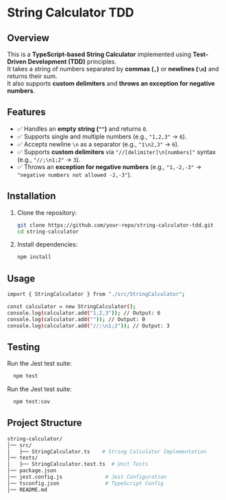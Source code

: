 # String Calculator TDD

## **Overview**

This is a **TypeScript-based String Calculator** implemented using **Test-Driven Development (TDD)** principles.  
It takes a string of numbers separated by **commas (`,`)** or **newlines (`\n`)** and returns their sum.  
It also supports **custom delimiters** and **throws an exception for negative numbers**.

## **Features**

- ✅ Handles an **empty string (`""`)** and returns `0`.
- ✅ Supports single and multiple numbers (e.g., `"1,2,3"` → `6`).
- ✅ Accepts newline `\n` as a separator (e.g., `"1\n2,3"` → `6`).
- ✅ Supports **custom delimiters** via `"//[delimiter]\n[numbers]"` syntax (e.g., `"//;\n1;2"` → `3`).
- ✅ Throws an **exception for negative numbers** (e.g., `"1,-2,-3"` → `"negative numbers not allowed -2,-3"`).

## **Installation**

1. Clone the repository:

   ```sh
   git clone https://github.com/your-repo/string-calculator-tdd.git
   cd string-calculator
   ```

2. Install dependencies:
   ```sh
   npm install
   ```

## **Usage**

```bash
import { StringCalculator } from "./src/StringCalculator";

const calculator = new StringCalculator();
console.log(calculator.add("1,2,3")); // Output: 6
console.log(calculator.add("")); // Output: 0
console.log(calculator.add("//;\n1;2")); // Output: 3
```

## **Testing**

Run the Jest test suite:

```sh
  npm test
```

Run the Jest test suite:

```sh
  npm test:cov
```

## **Project Structure**

```bash
string-calculator/
│── src/
│   ├── StringCalculator.ts    # String Calculator Implementation
│── tests/
│   ├── StringCalculator.test.ts  # Unit Tests
│── package.json
│── jest.config.js              # Jest Configuration
│── tsconfig.json               # TypeScript Config
│── README.md
```
